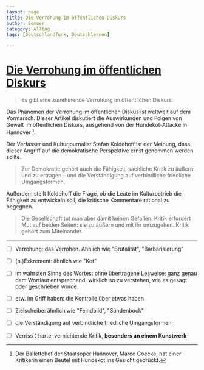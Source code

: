 ```yaml
---
layout: page
title: Die Verrohung im öffentlichen Diskurs
author: Sommer
category: Alltag
tags: [Deutschlandfunk, Deutschlernen]

---
```


# [Die Verrohung im öffentlichen Diskurs](https://www.deutschlandfunk.de/goeckes-hundekot-eklat-100.html)

> Es gibt eine zunehmende Verrohung im öffentlichen Diskurs.

Das Phänomen der Verrohung im öffentlichen Diskus ist weltweit auf dem Vormarsch. Dieser Artikel diskutiert die Auswirkungen und Folgen von Gewalt im öffentlichen Diskurs, ausgehend von der Hundekot-Attacke in Hannover [^1].

Der Verfasser und Kulturjournalist Stefan Koldehoff ist der Meinung, dass dieser Angriff auf die demokratische Perspektive ernst genommen werden sollte.

> Zur Demokratie gehört auch die Fähigkeit, sachliche Kritik zu äußern und zu ertragen – und die Verständigung auf verbindliche friedliche Umgangsformen.

Außerdem stellt Koldehoff die Frage, ob die Leute im Kulturbetrieb die Fähigkeit zu entwickeln soll, die kritische Kommentare rational zu begegnen.

> Die Gesellschaft tut man aber damit keinen Gefallen. 
> Kritik erfordert Mut auf beiden Seiten: sie zu äußern und mit ihr umzugehen. 
> Kritik gehört zum Miteinander.

---

- [ ]  Verrohung: das Verrohen. Ähnlich wie "Brutalität", "Barbarisierung"

- [ ]  (n.)Exkrement: ähnlich wie "Kot"

- [ ]  im wahrsten Sinne des Wortes: ohne übertragene Lesweise; ganz genau dem Wortlaut entsprechend; wirklich so zu verstehen, wie es gesagt oder geschrieben wurde.

- [ ]  etw. im Griff haben: die Kontrolle über etwas haben

- [ ]  Zielscheibe: ähnlich wie "Feindbild", "Sündenbock"

- [ ]  die Verständigung auf verbindliche friedliche Umgangsformen

- [ ]  Verriss：harte, vernichtende Kritik, **besonders an einem Kunstwerk**



[^1]: Der Ballettchef der Staatsoper Hannover, Marco Goecke, hat einer Kritikerin einen Beutel mit Hundekot ins Gesicht gedrückt. 
